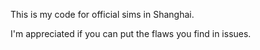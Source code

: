 This is my code for official sims in Shanghai.

I'm appreciated if you can put the flaws you find in issues.
